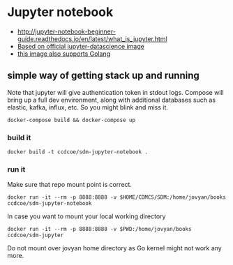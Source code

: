# Jupyter notebook

* http://jupyter-notebook-beginner-guide.readthedocs.io/en/latest/what_is_jupyter.html
* [Based on official jupyter-datascience image](https://github.com/jupyter/docker-stacks)
* [this image also supports Golang](https://github.com/gopherdata/gophernotes)

## simple way of getting stack up and running

Note that jupyter will give authentication token in stdout logs. Compose will bring up a full dev environment, along with additional databases such as elastic, kafka, influx, etc. So you might blink and miss it.

```
docker-compose build && docker-compose up
```
 
### build it

```
docker build -t ccdcoe/sdm-jupyter-notebook .
```

### run it

Make sure that repo mount point is correct.

```
docker run -it --rm -p 8888:8888 -v $HOME/CDMCS/SDM:/home/jovyan/books ccdcoe/sdm-jupyter-notebook
```

In case you want to mount your local working directory

```
docker run -it --rm -p 8888:8888 -v $PWD:/home/jovyan/books ccdcoe/sdm-jupyter
```

Do not mount over jovyan home directory as Go kernel might not work any more.
